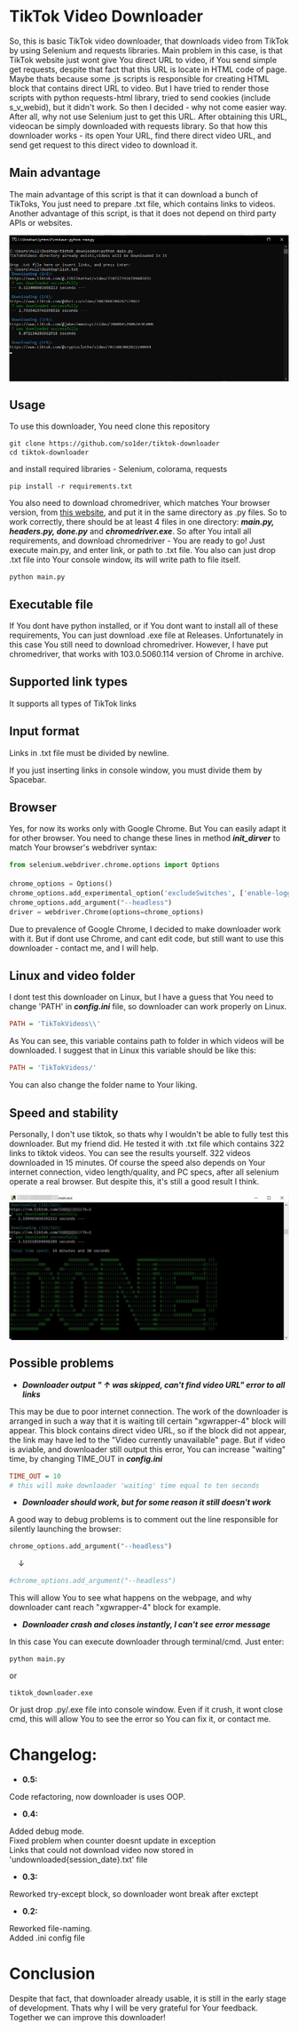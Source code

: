 <h1>TikTok Video Downloader</h1>

So, this is basic TikTok video downloader, that downloads video from TikTok by using Selenium and requests libraries. Main problem in this case, is that TikTok website just wont give You direct URL to video, if You send simple get requests, despite that fact that this URL is locate in HTML code of page. Maybe thats because some .js scripts is responsible for creating HTML block that contains direct URL to video. But I have tried to render those scripts with python requests-html library, tried to send cookies (include s_v_webid), but it didn't work. So then I decided - why not come easier way. After all, why not use Selenium just to get this URL. After obtaining this URL, videocan be simply downloaded with requests library. So that how this downloader works - its open Your URL, find there direct video URL, and send get request to this direct video to download it. 

## Main advantage
The main advantage of this script is that it can download a bunch of TikToks, You just need to prepare .txt file, which contains links to videos.<br>
Another advantage of this script, is that it does not depend on third party APIs or websites.

<img alt="automated download" align="center" src="https://raw.githubusercontent.com/so1der/tiktok-downloader/main/images/automated_download.png">

## Usage
To use this downloader, You need clone this repository 
```shell
git clone https://github.com/so1der/tiktok-downloader
cd tiktok-downloader
```
and install required libraries - Selenium, colorama, requests
```shell
pip install -r requirements.txt
```
You also need to download chromedriver, which matches Your browser version, from <a href="https://chromedriver.chromium.org/downloads">this website</a>, and put it in the same directory as .py files. So to work correctly, there should be at least 4 files in one directory: <i><b>main.py, headers.py, done.py</b></i> and <i><b>chromedriver.exe</b></i>. So after You intall all requirements, and download chromedriver - You are ready to go! Just execute main.py, and enter link, or path to .txt file. You also can just drop .txt file into Your console window, its will write path to file itself.

```shell
python main.py
```

## Executable file
If You dont have python installed, or if You dont want to install all of these requirements, You can just download .exe file at Releases. Unfortunately in this case You still need to download chromedriver. However, I have put chromedriver, that works with 103.0.5060.114 version of Chrome in archive.

## Supported link types
It supports all types of TikTok links

## Input format
Links in .txt file must be divided by newline.

If you just inserting links in console window, you must divide them by Spacebar.

## Browser
Yes, for now its works only with Google Chrome. But You can easily adapt it for other browser. You need to change these lines in method <i><b>init_dirver</i></b> to match Your browser's webdriver syntax:
```python
from selenium.webdriver.chrome.options import Options

chrome_options = Options()
chrome_options.add_experimental_option('excludeSwitches', ['enable-logging'])
chrome_options.add_argument("--headless")
driver = webdriver.Chrome(options=chrome_options)
```

Due to prevalence of Google Chrome, I decided to make downloader work with it. But if dont use Chrome, and cant edit code, but still want to use this downloader - contact me, and I will help.

## Linux and video folder
I dont test this downloader on Linux, but I have a guess that You need to change 'PATH' in <b><i>config.ini</b></i> file, so downloader can work properly on Linux.

```ini
PATH = 'TikTokVideos\\'
```
As You can see, this variable contains path to folder in which videos will be downloaded. I suggest that in Linux this variable should be like this:
```ini
PATH = 'TikTokVideos/'
```
You can also change the folder name to Your liking.

## Speed and stability
Personally, I don't use tiktok, so thats why I wouldn't be able to fully test this downloader. But my friend did. He tested it with .txt file which contains 322 links to tiktok videos. You can see the results yourself. 322 videos downloaded in 15 minutes. Of course the speed also depends on Your internet connection, video length/quality, and PC specs, after all selenium operate a real browser. But despite this, it's still a good result I think.

<img alt="322 videos in 15 minutes" align="center" src="https://raw.githubusercontent.com/so1der/tiktok-downloader/main/images/result.png">

## Possible problems
- <i><b>Downloader output " ↑ was skipped, can't find video URL" error to all links</b></i>

This may be due to poor internet connection. The work of the downloader is arranged in such a way that it is waiting till certain "xgwrapper-4" block will appear. This block contains direct video URL, so if the block did not appear, the link may have led to the "Video currently unavailable" page. But if video is aviable, and downloader still output this error, You can increase "waiting" time, by changing TIME_OUT in <b><i>config.ini</b></i>
```ini
TIME_OUT = 10
# this will make downloader 'waiting' time equal to ten seconds
```

- <i><b>Downloader should work, but for some reason it still doesn't work</b></i>

A good way to debug problems is to comment out the line responsible for silently launching the browser:

```python
chrome_options.add_argument("--headless")
```

    ↓

```python
#chrome_options.add_argument("--headless")
```

This will allow You to see what happens on the webpage, and why downloader cant reach "xgwrapper-4" block for example.

- <i><b>Downloader crash and closes instantly, I can't see error message</b></i>

In this case You can execute downloader through terminal/cmd. Just enter:

```shell
python main.py
```
or
```shell
tiktok_downloader.exe
```
Or just drop .py/.exe file into console window. Even if it crush, it wont close cmd, this will allow You to see the error so You can fix it, or contact me.

# Changelog:
- **0.5:**

Code refactoring, now downloader is uses OOP.

- **0.4:**

Added debug mode.<br>
Fixed problem when counter doesnt update in exception<br>
Links that could not download video now stored in 'undownloaded{session_date}.txt' file

- **0.3:**

Reworked try-except block, so downloader wont break after exctept

- **0.2:**

Reworked file-naming.<br>
Added .ini config file 

# Conclusion

Despite that fact, that downloader already usable, it is still in the early stage of development. Thats why I will be very grateful for Your feedback. Together we can improve this downloader!
